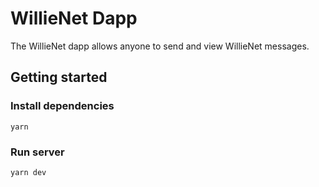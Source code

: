# WillieNet Dapp

The WillieNet dapp allows anyone to send and view WillieNet messages.

## Getting started

### Install dependencies

`yarn`

### Run server

`yarn dev`
